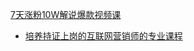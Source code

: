 [7天涨粉10W解说爆款视频课](https://pan.quark.cn/s/802cf3ce1a66)
- [培养持证上岗的互联网营销师的专业课程](https://pan.quark.cn/s/2a2b16669f3b)